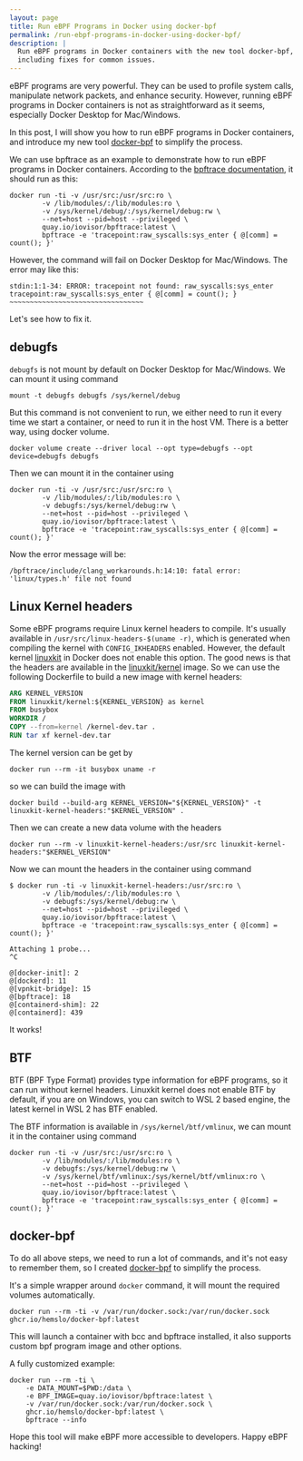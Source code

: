 ```yaml
---
layout: page
title: Run eBPF Programs in Docker using docker-bpf
permalink: /run-ebpf-programs-in-docker-using-docker-bpf/
description: |
  Run eBPF programs in Docker containers with the new tool docker-bpf,
  including fixes for common issues.
---
```


eBPF programs are very powerful.
They can be used to profile system calls, manipulate network packets, and enhance security.
However, running eBPF programs in Docker containers is not as straightforward as it seems,
especially Docker Desktop for Mac/Windows.

In this post, I will show you how to run eBPF programs in Docker containers,
and introduce my new tool [docker-bpf](https://github.com/hemslo/docker-bpf) to simplify the process.

We can use bpftrace as an example to demonstrate how to run eBPF programs in Docker containers.
According to the [bpftrace documentation](https://github.com/iovisor/bpftrace/blob/master/INSTALL.md#docker-images),
it should run as this:

```shell
docker run -ti -v /usr/src:/usr/src:ro \
        -v /lib/modules/:/lib/modules:ro \
        -v /sys/kernel/debug/:/sys/kernel/debug:rw \
        --net=host --pid=host --privileged \
        quay.io/iovisor/bpftrace:latest \
        bpftrace -e 'tracepoint:raw_syscalls:sys_enter { @[comm] = count(); }'
```

However, the command will fail on Docker Desktop for Mac/Windows.
The error may like this:

```text
stdin:1:1-34: ERROR: tracepoint not found: raw_syscalls:sys_enter
tracepoint:raw_syscalls:sys_enter { @[comm] = count(); }
~~~~~~~~~~~~~~~~~~~~~~~~~~~~~~~~~
```

Let's see how to fix it.

## debugfs

`debugfs` is not mount by default on Docker Desktop for Mac/Windows. We can mount it using command

```shell
mount -t debugfs debugfs /sys/kernel/debug
```

But this command is not convenient to run, we either need to run it every time we start a container, or need to run it in the host VM. There is a better way, using docker volume.

```shell
docker volume create --driver local --opt type=debugfs --opt device=debugfs debugfs
```

Then we can mount it in the container using

```shell
docker run -ti -v /usr/src:/usr/src:ro \
        -v /lib/modules/:/lib/modules:ro \
        -v debugfs:/sys/kernel/debug:rw \
        --net=host --pid=host --privileged \
        quay.io/iovisor/bpftrace:latest \
        bpftrace -e 'tracepoint:raw_syscalls:sys_enter { @[comm] = count(); }'
```

Now the error message will be:

```text
/bpftrace/include/clang_workarounds.h:14:10: fatal error: 'linux/types.h' file not found
```

## Linux Kernel headers

Some eBPF programs require Linux kernel headers to compile.
It's usually available in `/usr/src/linux-headers-$(uname -r)`, which is generated when compiling the kernel with `CONFIG_IKHEADERS` enabled.
However, the default kernel [linuxkit](https://github.com/linuxkit/linuxkit) in Docker does not enable this option.
The good news is that the headers are available in the [linuxkit/kernel](https://hub.docker.com/r/linuxkit/kernel) image.
So we can use the following Dockerfile to build a new image with kernel headers:

```dockerfile
ARG KERNEL_VERSION
FROM linuxkit/kernel:${KERNEL_VERSION} as kernel
FROM busybox
WORKDIR /
COPY --from=kernel /kernel-dev.tar .
RUN tar xf kernel-dev.tar
```

The kernel version can be get by

```shell
docker run --rm -it busybox uname -r
```

so we can build the image with

```shell
docker build --build-arg KERNEL_VERSION="${KERNEL_VERSION}" -t linuxkit-kernel-headers:"$KERNEL_VERSION" .
```

Then we can create a new data volume with the headers

```shell
docker run --rm -v linuxkit-kernel-headers:/usr/src linuxkit-kernel-headers:"$KERNEL_VERSION"
```

Now we can mount the headers in the container using command

```shell
$ docker run -ti -v linuxkit-kernel-headers:/usr/src:ro \
        -v /lib/modules/:/lib/modules:ro \
        -v debugfs:/sys/kernel/debug:rw \
        --net=host --pid=host --privileged \
        quay.io/iovisor/bpftrace:latest \
        bpftrace -e 'tracepoint:raw_syscalls:sys_enter { @[comm] = count(); }'

Attaching 1 probe...
^C

@[docker-init]: 2
@[dockerd]: 11
@[vpnkit-bridge]: 15
@[bpftrace]: 18
@[containerd-shim]: 22
@[containerd]: 439
```

It works!

## BTF

BTF (BPF Type Format) provides type information for eBPF programs, so it can run without kernel headers. Linuxkit kernel does not enable BTF by default, if you are on Windows, you can switch to WSL 2 based engine, the latest kernel in WSL 2 has BTF enabled.

The BTF information is available in `/sys/kernel/btf/vmlinux`, we can mount it in the container using command

```shell
docker run -ti -v /usr/src:/usr/src:ro \
        -v /lib/modules/:/lib/modules:ro \
        -v debugfs:/sys/kernel/debug:rw \
        -v /sys/kernel/btf/vmlinux:/sys/kernel/btf/vmlinux:ro \
        --net=host --pid=host --privileged \
        quay.io/iovisor/bpftrace:latest \
        bpftrace -e 'tracepoint:raw_syscalls:sys_enter { @[comm] = count(); }'
```

## docker-bpf

To do all above steps, we need to run a lot of commands, and it's not easy to remember them,
so I created [docker-bpf](https://github.com/hemslo/docker-bpf) to simplify the process.

It's a simple wrapper around `docker` command, it will mount the required volumes automatically.

```shell
docker run --rm -ti -v /var/run/docker.sock:/var/run/docker.sock ghcr.io/hemslo/docker-bpf:latest
```

This will launch a container with bcc and bpftrace installed, it also supports custom bpf program image and other options.

A fully customized example:

```shell
docker run --rm -ti \
    -e DATA_MOUNT=$PWD:/data \
    -e BPF_IMAGE=quay.io/iovisor/bpftrace:latest \
    -v /var/run/docker.sock:/var/run/docker.sock \
    ghcr.io/hemslo/docker-bpf:latest \
    bpftrace --info
```

Hope this tool will make eBPF more accessible to developers. Happy eBPF hacking!
